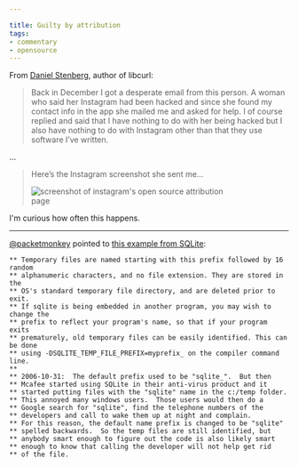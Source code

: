 ```yaml
---

title: Guilty by attribution
tags:
- commentary
- opensource
---
```


From [Daniel Stenberg](http://daniel.haxx.se/blog/2016/01/19/subject-urgent-warning/), author of libcurl:

> Back in December I got a desperate email from this person. A woman who said her Instagram had been hacked and since she found my contact info in the app she mailed me and asked for help. I of course replied and said that I have nothing to do with her being hacked but I also have nothing to do with Instagram other than that they use software I’ve written.

…

> Here’s the Instagram screenshot she sent me…
>
> <img alt="screenshot of instagram's open source attribution page" src="http://daniel.haxx.se/blog/wp-content/uploads/2016/01/IMG_2156.jpg" style="max-width: 375px">

I'm curious how often this happens.

---

[@packetmonkey](https://twitter.com/packetmonkey/status/690954107708768256) pointed to [this example from SQLite](http://www.sqlite.org/cgi/src/artifact/3e57a24e2794a94d3cf2342c6d9a884888cd96bf?txt=1&ln=44-66):

```
** Temporary files are named starting with this prefix followed by 16 random
** alphanumeric characters, and no file extension. They are stored in the
** OS's standard temporary file directory, and are deleted prior to exit.
** If sqlite is being embedded in another program, you may wish to change the
** prefix to reflect your program's name, so that if your program exits
** prematurely, old temporary files can be easily identified. This can be done
** using -DSQLITE_TEMP_FILE_PREFIX=myprefix_ on the compiler command line.
**
** 2006-10-31:  The default prefix used to be "sqlite_".  But then
** Mcafee started using SQLite in their anti-virus product and it
** started putting files with the "sqlite" name in the c:/temp folder.
** This annoyed many windows users.  Those users would then do a
** Google search for "sqlite", find the telephone numbers of the
** developers and call to wake them up at night and complain.
** For this reason, the default name prefix is changed to be "sqlite"
** spelled backwards.  So the temp files are still identified, but
** anybody smart enough to figure out the code is also likely smart
** enough to know that calling the developer will not help get rid
** of the file.
```    
